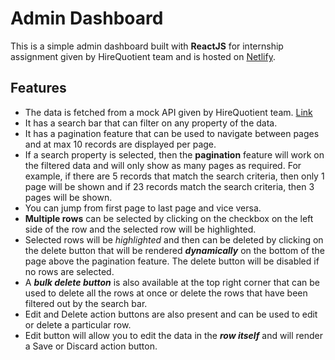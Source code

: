 # Admin Dashboard

This is a simple admin dashboard built with **ReactJS** for internship assignment given by HireQuotient team and is hosted on [Netlify](https://hirequotient-dashboard-admin.netlify.app/).

## Features

- The data is fetched from a mock API given by HireQuotient team. [Link](https://geektrust.s3-ap-southeast-1.amazonaws.com/adminui-problem/members.json)
- It has a search bar that can filter on any property of the data.
- It has a pagination feature that can be used to navigate between pages and at max 10 records are displayed per page.
- If a search property is selected, then the **pagination** feature will work on the filtered data and will only show as many pages as required. For example, if there are 5 records that match the search criteria, then only 1 page will be shown and if 23 records match the search criteria, then 3 pages will be shown.
- You can jump from first page to last page and vice versa.
- **Multiple rows** can be selected by clicking on the checkbox on the left side of the row and the selected row will be highlighted.
- Selected rows will be _highlighted_ and then can be deleted by clicking on the delete button that will be rendered **_dynamically_** on the bottom of the page above the pagination feature. The delete button will be disabled if no rows are selected.
- A **_bulk delete button_** is also available at the top right corner that can be used to delete all the rows at once or delete the rows that have been filtered out by the search bar.
- Edit and Delete action buttons are also present and can be used to edit or delete a particular row.
- Edit button will allow you to edit the data in the **_row itself_** and will render a Save or Discard action button.
